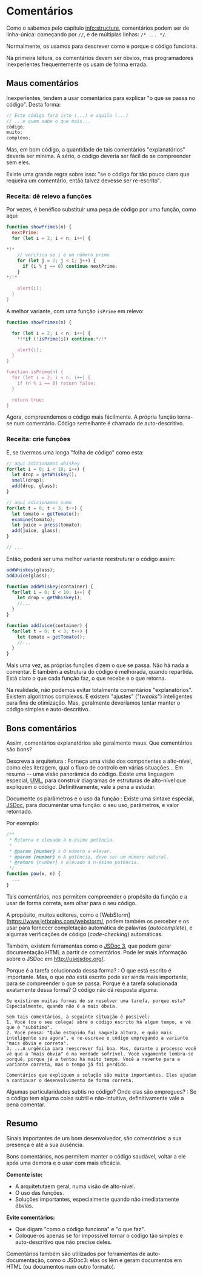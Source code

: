 # Comentários

Como o sabemos pelo capítulo <info:structure>, comentários podem ser de linha-única: começando por `//`, e de múltiplas linhas: `/* ... */`.

Normalmente, os usamos para descrever como e porque o código funciona.

Na primeira leitura, os comentários devem ser óbvios, mas programadores inexperientes frequentemente os usam de forma errada.

## Maus comentários

Inexperientes, tendem a usar comentários para explicar "o que se passa no código". Desta forma:

```js
// Este código fará isto (...) e aquilo (...)
// ...e quem sabe o que mais...
código;
muito;
complexo;
```

Mas, em bom código, a quantidade de tais comentários "explanatórios" deveria ser mínima. A sério, o código deveria ser fácil de se compreender sem eles.

Existe uma grande regra sobre isso: "se o código for tão pouco claro que requeira um comentário, então talvez devesse ser re-escrito".

### Receita: dê relevo a funções

Por vezes, é benéfico substituir uma peça de código por uma função, como aqui:

```js
function showPrimes(n) {
  nextPrime:
  for (let i = 2; i < n; i++) {

*!*
    // verifica se i é um número primo
    for (let j = 2; j < i; j++) {
      if (i % j == 0) continue nextPrime;
    }
*/!*

    alert(i);
  }
}
```

A melhor variante, com uma função `isPrime` em relevo:

```js
function showPrimes(n) {

  for (let i = 2; i < n; i++) {
    *!*if (!isPrime(i)) continue;*/!*

    alert(i);  
  }
}

function isPrime(n) {
  for (let i = 2; i < n; i++) {
    if (n % i == 0) return false;
  }

  return true;
}
```

Agora, compreendemos o código mais fácilmente. A própria função torna-se num comentário. Código semelhante é chamado de auto-descritivo.

### Receita: crie funções

E, se tivermos uma longa "folha de código" como esta:

```js
// aqui adicionamos whiskey
for(let i = 0; i < 10; i++) {
  let drop = getWhiskey();
  smell(drop);
  add(drop, glass);
}

// aqui adicionamos sumo
for(let t = 0; t < 3; t++) {
  let tomato = getTomato();
  examine(tomato);
  let juice = press(tomato);
  add(juice, glass);
}

// ...
```

Então, poderá ser uma melhor variante reestruturar o código assim:

```js
addWhiskey(glass);
addJuice(glass);

function addWhiskey(container) {
  for(let i = 0; i < 10; i++) {
    let drop = getWhiskey();
    //...
  }
}

function addJuice(container) {
  for(let t = 0; t < 3; t++) {
    let tomato = getTomato();
    //...
  }
}
```

Mais uma vez, as próprias funções dizem o que se passa. Não há nada a comentar. E também a estrutura do código é melhorada, quando repartida. Está claro o que cada função faz, o que recebe e o que retorna.

Na realidade, não podemos evitar totalmente comentários "explanatórios". Existem algoritmos complexos. E existem "ajustes"  ("*tweaks*") inteligentes para fins de otimização. Mas, geralmente deveríamos tentar manter o código simples e auto-descritivo.

## Bons comentários

Assim, comentários explanatórios são geralmente maus. Que comentários são bons?

Descreva a arquitetura
: Forneça uma visão dos componentes a alto-nível, como eles iteragem, qual o fluxo de controlo em várias situações... Em resumo -- uma visão panorâmica do código. Existe uma linguagem especial, [UML](https://pt.wikipedia.org/wiki/UML), para construir diagramas de estruturas de alto-nível que expliquem o código. Definitivamente, vale a pena a estudar.

Documente os parâmetros e o uso da função
: Existe uma sintaxe especial, [JSDoc](http://en.wikipedia.org/wiki/JSDoc), para documentar uma função: o seu uso, parâmetros, e valor retornado.

Por exemplo:

```js
/**
 * Retorna x elevado à n-ésima potência.
 *
 * @param {number} x O número a elevar.
 * @param {number} n A potência, deve ser um número natural.
 * @return {number} x elevado à n-ésima potência.
 */
function pow(x, n) {
  ...
}
```

Tais comentários, nos permitem compreender o propósito da função e a usar de forma correta, sem olhar para o seu código.

A propósito, muitos editores, como o [WebStorm](https://www.jetbrains.com/webstorm/, podem também os perceber e os usar para fornecer completação automática de palavras (*autocomplete*), e algumas verificações de código (*code-checking*) automáticas.

Também, existem ferramentas como o [JSDoc 3](https://github.com/jsdoc3/jsdoc), que podem gerar documentação HTML a partir de comentários. Pode ler mais informação sobre o JSDoc em <http://usejsdoc.org/>.

Porque é a tarefa solucionada dessa forma?
: O que está escrito é importante. Mas, o que *não* está escrito pode ser ainda mais importante, para se compreender o que se passa. Porque é a tarefa solucionada exatamente dessa forma? O código não dá resposta alguma.

    Se existirem muitas formas de se resolver uma tarefa, porque esta? Especialmente, quando não é a mais óbvia.

    Sem tais comentários, a seguinte situação é possivel:
    1. Você (ou o seu colega) abre o código escrito há algum tempo, e vê que é "subótimo".
    2. Você pensa: "Quão estúpido fui naquela altura, e quão mais inteligente sou agora", e re-escreve o código empregando a variante "mais óbvia e correta".
    3. ...A urgência para reescrever foi boa. Mas, durante o processo você vê que a "mais óbvia" é na verdade sofrível. Você vagamente lembra-se porquê, porque já a tentou há muito tempo. Você a reverte para a variante correta, mas o tempo já foi perdido.

    Comentários que expliquem a solução são muito importantes. Eles ajudam a continuar o desenvolvimento de forma correta.

Algumas particularidades subtis no código? Onde elas são empregues?
: Se o código tem alguma coisa subtil e não-intuitiva, definitivamente vale a pena comentar.

## Resumo

Sinais importantes de um bom desenvolvedor, são comentários: a sua presença e até a sua ausência.

Bons comentários, nos permitem manter o código saudável, voltar a ele após uma demora e o usar com mais eficácia.

**Comente isto:**

- A arquitetutaem geral, numa visão de alto-nível.
- O uso das funções.
- Soluções importantes, especialmente quando não imediatamente óbvias.

**Evite comentários:**

- Que digam "como o código funciona" e "o que faz".
- Coloque-os apenas se for impossível tornar o código tão simples e auto-descritivo que não precise deles.

Comentários também são utilizados por ferramentas de auto-documentação, como o JSDoc3: elas os lêm e geram documentos em HTML (ou documentos num outro formato).
